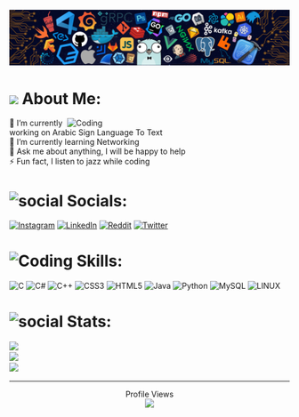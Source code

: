 ![MasterHead](https://raw.githubusercontent.com/KevinPatel04/KevinPatel04/master/header.png)
# <img src="https://c.tenor.com/NCRHhqkXrJYAAAAi/programmers-go-internet.gif" width="25"> About Me:
<img align="right" alt="Coding" width="400" src="https://media2.giphy.com/media/JIX9t2j0ZTN9S/giphy.gif?cid=ecf05e47ev3edf82bk9ldudxigzx5rwqot6fgnkwd3ujx1p6&ep=v1_gifs_search&rid=giphy.gif&ct=g">
🔭 I’m currently working on Arabic Sign Language To Text<br>🌱 I’m currently learning Networking<br>💬 Ask me about anything, I will be happy to help <br>⚡ Fun fact, I listen to jazz while coding

# <img alt="social" width="30" src="https://i.giphy.com/media/e0Uiyu70TXQAALdKP9/giphy.webp"> Socials:
[![Instagram](https://img.shields.io/badge/Instagram-%23E4405F.svg?logo=Instagram&logoColor=white)](https://instagram.com/omar_alshahat) [![LinkedIn](https://img.shields.io/badge/LinkedIn-%230077B5.svg?logo=linkedin&logoColor=white)](https://linkedin.com/in/omaralshahat) [![Reddit](https://img.shields.io/badge/Reddit-%23FF4500.svg?logo=Reddit&logoColor=white)](https://reddit.com/user/omar_alshahat) [![Twitter](https://img.shields.io/badge/Twitter-%231DA1F2.svg?logo=Twitter&logoColor=white)](https://twitter.com/omar_alshahat) 

# <img alt="Coding" width="28" src="https://media4.giphy.com/media/v1.Y2lkPTc5MGI3NjExNGQzOTc2NzQ1NGYwZTE4NWU5MGFhNjc2ODExMWQ5NzY4MGE2NWFlMCZlcD12MV9pbnRlcm5hbF9naWZzX2dpZklkJmN0PXM/QssGEmpkyEOhBCb7e1/giphy.gif"> Skills:
![C](https://img.shields.io/badge/c-%2300599C.svg?style=for-the-badge&logo=c&logoColor=white) ![C#](https://img.shields.io/badge/c%23-%23239120.svg?style=for-the-badge&logo=c-sharp&logoColor=white) ![C++](https://img.shields.io/badge/c++-%2300599C.svg?style=for-the-badge&logo=c%2B%2B&logoColor=white) ![CSS3](https://img.shields.io/badge/css3-%231572B6.svg?style=for-the-badge&logo=css3&logoColor=white) ![HTML5](https://img.shields.io/badge/html5-%23E34F26.svg?style=for-the-badge&logo=html5&logoColor=white) ![Java](https://img.shields.io/badge/java-%23ED8B00.svg?style=for-the-badge&logo=java&logoColor=white) ![Python](https://img.shields.io/badge/python-3670A0?style=for-the-badge&logo=python&logoColor=ffdd54) ![MySQL](https://img.shields.io/badge/mysql-%2300f.svg?style=for-the-badge&logo=mysql&logoColor=white) ![LINUX](https://img.shields.io/badge/Linux-FCC624?style=for-the-badge&logo=linux&logoColor=black)
# <img alt="social" width="35" src="https://media3.giphy.com/media/RVWSqOsgDAq0W3051o/giphy.gif?cid=ecf05e4714qulocfb2y47a8ekcxmzu3odxjz3jsecjb2p53z&ep=v1_stickers_search&rid=giphy.gif&ct=s"> Stats:
![](https://github-readme-stats.vercel.app/api?username=omaralshahatt&theme=radical&hide_border=false&include_all_commits=false&count_private=false)<br/>
![](https://github-readme-streak-stats.herokuapp.com/?user=omaralshahatt&theme=radical&hide_border=false)<br/>
![](https://github-readme-stats.vercel.app/api/top-langs/?username=omaralshahatt&theme=radical&hide_border=false&include_all_commits=false&count_private=false&layout=compact)

---
<p align="center"> 
  <div align="center">Profile Views</div>
  <div align="center">
    <img src="https://profile-counter.glitch.me/omaralshahatt/count.svg"/>
  </div> 
</p>
